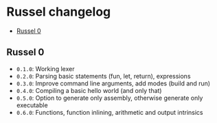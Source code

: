 # Russel changelog
* [Russel 0](#russel-0)

## Russel 0
- `0.1.0`: Working lexer
- `0.2.0`: Parsing basic statements (fun, let, return), expressions
- `0.3.0`: Improve command line arguments, add modes (build and run)
- `0.4.0`: Compiling a basic hello world (and only that)
- `0.5.0`: Option to generate only assembly, otherwise generate only executable
- `0.6.0`: Functions, function inlining, arithmetic and output intrinsics
